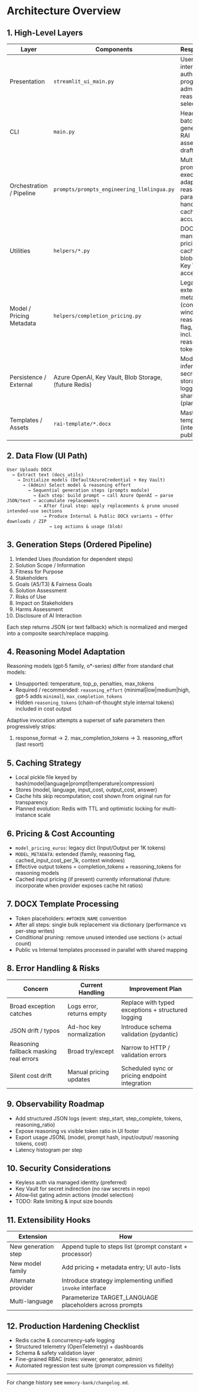 # Architecture Overview

## 1. High-Level Layers
| Layer | Components | Responsibility |
|-------|------------|----------------|
| Presentation | `streamlit_ui_main.py` | User interaction, authentication, progress UI, admin model & reasoning selection |
| CLI | `main.py` | Headless batch generation of RAI assessment drafts |
| Orchestration / Pipeline | `prompts/prompts_engineering_llmlingua.py` | Multi-step prompt execution, adaptive reasoning parameter handling, caching & cost accumulation |
| Utilities | `helpers/*.py` | DOCX manipulation, pricing, caching, auth, blob logging, Key Vault access |
| Model / Pricing Metadata | `helpers/completion_pricing.py` | Legacy + extended metadata (context window, reasoning flag, pricing incl. cached & reasoning tokens) |
| Persistence / External | Azure OpenAI, Key Vault, Blob Storage, (future Redis) | Model inference, secret storage, logging, shared cache (planned) |
| Templates / Assets | `rai-template/*.docx` | Master DOCX templates (internal + public) |

## 2. Data Flow (UI Path)
```
User Uploads DOCX
  → Extract text (docs_utils)
    → Initialize models (DefaultAzureCredential + Key Vault)
      → (Admin) Select model & reasoning effort
        → Sequential generation steps (prompts module)
          → Each step: build prompt → call Azure OpenAI → parse JSON/text → accumulate replacements
            → After final step: apply replacements & prune unused intended-use sections
              → Produce Internal & Public DOCX variants → Offer downloads / ZIP
                → Log actions & usage (blob)
```

## 3. Generation Steps (Ordered Pipeline)
1. Intended Uses (foundation for dependent steps)
2. Solution Scope / Information
3. Fitness for Purpose
4. Stakeholders
5. Goals (A5/T3) & Fairness Goals
6. Solution Assessment
7. Risks of Use
8. Impact on Stakeholders
9. Harms Assessment
10. Disclosure of AI Interaction

Each step returns JSON (or text fallback) which is normalized and merged into a composite search/replace mapping.

## 4. Reasoning Model Adaptation
Reasoning models (gpt‑5 family, o*-series) differ from standard chat models:
- Unsupported: temperature, top_p, penalties, max_tokens
- Required / recommended: `reasoning_effort` (minimal|low|medium|high, gpt‑5 adds `minimal`), `max_completion_tokens`
- Hidden `reasoning_tokens` (chain-of-thought style internal tokens) included in cost output

Adaptive invocation attempts a superset of safe parameters then progressively strips:
1. response_format → 2. max_completion_tokens → 3. reasoning_effort (last resort)

## 5. Caching Strategy
- Local pickle file keyed by hash(model|language|prompt|temperature|compression)
- Stores (model, language, input_cost, output_cost, answer)
- Cache hits skip recomputation; cost shown from original run for transparency
- Planned evolution: Redis with TTL and optimistic locking for multi-instance scale

## 6. Pricing & Cost Accounting
- `model_pricing_euros`: legacy dict (Input/Output per 1K tokens)
- `MODEL_METADATA`: extended (family, reasoning flag, cached_input_cost_per_1k, context windows)
- Effective output tokens = completion_tokens + reasoning_tokens for reasoning models
- Cached input pricing (if present) currently informational (future: incorporate when provider exposes cache hit ratios)

## 7. DOCX Template Processing
- Token placeholders: `##TOKEN_NAME` convention
- After all steps: single bulk replacement via dictionary (performance vs per-step writes)
- Conditional pruning: remove unused intended use sections (> actual count)
- Public vs Internal templates processed in parallel with shared mapping

## 8. Error Handling & Risks
| Concern | Current Handling | Improvement Plan |
|---------|------------------|------------------|
| Broad exception catches | Logs error, returns empty | Replace with typed exceptions + structured logging |
| JSON drift / typos | Ad-hoc key normalization | Introduce schema validation (pydantic) |
| Reasoning fallback masking real errors | Broad try/except | Narrow to HTTP / validation errors |
| Silent cost drift | Manual pricing updates | Scheduled sync or pricing endpoint integration |

## 9. Observability Roadmap
- Add structured JSON logs (event: step_start, step_complete, tokens, reasoning_ratio)
- Expose reasoning vs visible token ratio in UI footer
- Export usage JSONL (model, prompt hash, input/output/ reasoning tokens, cost)
- Latency histogram per step

## 10. Security Considerations
- Keyless auth via managed identity (preferred)
- Key Vault for secret indirection (no raw secrets in repo)
- Allow‑list gating admin actions (model selection)
- TODO: Rate limiting & input size bounds

## 11. Extensibility Hooks
| Extension | How |
|-----------|-----|
| New generation step | Append tuple to steps list (prompt constant + processor) |
| New model family | Add pricing + metadata entry; UI auto-lists |
| Alternate provider | Introduce strategy implementing unified `invoke` interface |
| Multi-language | Parameterize TARGET_LANGUAGE placeholders across prompts |

## 12. Production Hardening Checklist
- Redis cache & concurrency-safe logging
- Structured telemetry (OpenTelemetry) + dashboards
- Schema & safety validation layer
- Fine-grained RBAC (roles: viewer, generator, admin)
- Automated regression test suite (prompt compression vs fidelity)

---
For change history see `memory-bank/changelog.md`.
